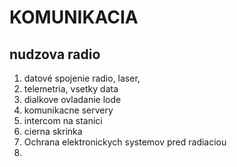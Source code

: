 # KOMUNIKACIA

## nudzova radio

1. datové spojenie radio, laser, 
2. telemetria, vsetky data 
3. dialkove ovladanie lode
4. komunikacne servery
5. intercom na stanici
6. cierna skrinka
7. Ochrana elektronickych systemov 
pred radiaciou
8. 